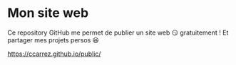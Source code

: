 # Mon site web

Ce repository GitHub me permet de publier un site web :smirk: gratuitement !
Et partager mes projets persos :satisfied:

https://ccarrez.github.io/public/